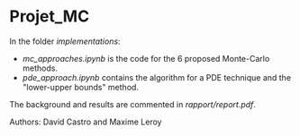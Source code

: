 # Projet_MC

In the folder _implementations_:
- *mc_approaches.ipynb* is the code for the 6 proposed Monte-Carlo methods.
- *pde_approach.ipynb* contains the algorithm for a PDE technique and the "lower-upper bounds" method.

The background and results are commented in *rapport/report.pdf*.

Authors: David Castro and Maxime Leroy
